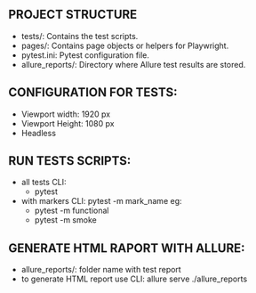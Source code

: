 ## PROJECT STRUCTURE
- tests/: Contains the test scripts.
- pages/: Contains page objects or helpers for Playwright.
- pytest.ini: Pytest configuration file.
- allure_reports/: Directory where Allure test results are stored.

## CONFIGURATION FOR TESTS:
- Viewport width: 1920 px
- Viewport Height: 1080 px
- Headless

## RUN TESTS SCRIPTS:
- all tests CLI: 
    - pytest
- with markers CLI: pytest -m mark_name eg:
    - pytest -m functional
    - pytest -m smoke

## GENERATE HTML RAPORT WITH ALLURE:
- allure_reports/: folder name with test report 
- to generate HTML report use CLI: allure serve ./allure_reports
